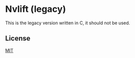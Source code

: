 # Nvlift (legacy)
This is the legacy version written in C, it should not be used.

## License
[MIT](https://choosealicense.com/licenses/mit/)
